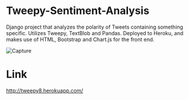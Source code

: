 # Tweepy-Sentiment-Analysis
Django project that analyzes the polarity of Tweets containing something specific. Utilizes Tweepy, TextBlob and Pandas. Deployed to Heroku, and makes use of HTML, Bootstrap and Chart.js for the front end.

![Capture](https://user-images.githubusercontent.com/79432932/130364277-c3191715-e23d-4142-bc5d-cbaf3cf1c88b.PNG)

# Link
http://tweepy8.herokuapp.com/
